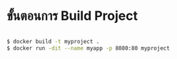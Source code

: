 
# ขั้นตอนการ Build Project
```sh

$ docker build -t myproject .
$ docker run -dit --name myapp -p 8080:80 myproject

```
